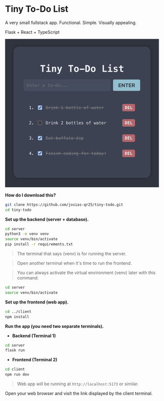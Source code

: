 # Tiny To-Do List

A very small fullstack app. Functional. Simple. Visually appealing.

Flask + React + TypeScript

![Screenshot](https://github.com/josias-qr25/tiny-todo/blob/main/client/public/tiny-todo.png)

**How do I download this?**
```bash
git clone https://github.com/josias-qr25/tiny-todo.git
cd tiny-todo
```

**Set up the backend (server + database).**
```bash
cd server
python3 -m venv venv
source venv/bin/activate
pip install -r requirements.txt
```
>The terminal that says (venv) is for running the server. 

>Open another terminal when it's time to run the frontend. 

>You can always activate the virtual environment (venv) later with this command:
```bash
cd server
source venv/bin/activate
```

**Set up the frontend (web app).**
```bash
cd ../client
npm install
```

**Run the app (you need two separate terminals).**
- **Backend (Terminal 1)**
```bash
cd server
flask run
```

- **Frontend (Terminal 2)**
```bash
cd client
npm run dev
```

> Web app will be running at `http://localhost:5173` or similar.

Open your web browser and visit the link displayed by the client terminal.

